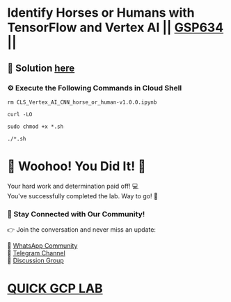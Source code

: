 # Identify Horses or Humans with TensorFlow and Vertex AI || [GSP634](https://www.cloudskillsboost.google/focuses/53699?parent=catalog) ||

## 🔑 Solution [here]()

### ⚙️ Execute the Following Commands in Cloud Shell

```
rm CLS_Vertex_AI_CNN_horse_or_human-v1.0.0.ipynb

curl -LO 

sudo chmod +x *.sh

./*.sh
```

# 🎉 Woohoo! You Did It! 🎉

Your hard work and determination paid off! 💻  
You've successfully completed the lab. Way to go! 🚀  

### 💬 Stay Connected with Our Community!

👉 Join the conversation and never miss an update:  

💚 [WhatsApp Community](https://chat.whatsapp.com/ECJ9h8GA3CA1ksaI9m5NrX)  
📢 [Telegram Channel](https://t.me/quickgcplab)  
👥 [Discussion Group](https://t.me/quickgcplabchats)  

# [QUICK GCP LAB](https://www.youtube.com/@quickgcplab)